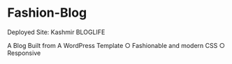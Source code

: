 # Fashion-Blog
Deployed Site: Kashmir BLOGLIFE

A Blog Built from A WordPress Template
  ○ Fashionable and modern CSS
  ○ Responsive
